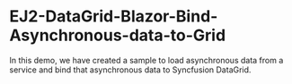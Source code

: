 # EJ2-DataGrid-Blazor-Bind-Asynchronous-data-to-Grid
In this demo, we have created a sample to load asynchronous data from a service and bind that asynchronous data to Syncfusion DataGrid.
